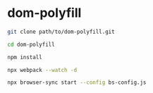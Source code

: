 # dom-polyfill

```bash
git clone path/to/dom-polyfill.git

cd dom-polyfill

npm install
```

```bash
npx webpack --watch -d
```

```bash
npx browser-sync start --config bs-config.js
```